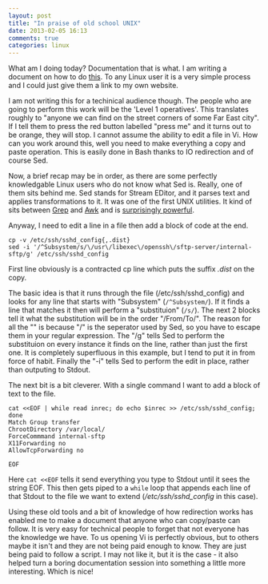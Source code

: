 ```yaml
---
layout: post
title: "In praise of old school UNIX"
date: 2013-02-05 16:13
comments: true
categories: linux
---
```

What am I doing today? Documentation that is what. I am writing a document on how to do [this](http://www.chriscowley.me.uk/blog/2012/11/19/sftp-chroot-on-centos/). To any Linux user it is a very simple process and I could just give them a link to my own website.
<!--more-->

I am not writing this for a techinical audience though. The people who are going to perform this work will be the 'Level 1 operatives'. This translates roughly to "anyone we can find on the street corners of some Far East city". If I tell them to press the red button labelled "press me" and it turns out to be orange, they will stop. I cannot assume the ability to edit a file in Vi. How can you work around this, well you need to make everything a copy and paste operation. This is easily done in Bash thanks to IO redirection and of course Sed.

Now, a brief recap may be in order, as there are some perfectly knowledgable Linux users who do not know what Sed is. Really, one of them sits behind me. Sed stands for Stream EDitor, and it parses text and applies transformations to it. It was one of the first UNIX utilities. It kind of sits between [Grep](https://en.wikipedia.org/wiki/Grep) and [Awk](https://en.wikipedia.org/wiki/AWK_programming_language) and is [surprisingly powerful](http://uuner.doslash.org/forfun/).

Anyway, I need to edit a line in a file then add a block of code at the end.

```
cp -v /etc/ssh/sshd_config{,.dist}
sed -i '/^Subsystem/s/\/usr\/libexec\/openssh\/sftp-server/internal-sftp/g' /etc/ssh/sshd_config
```

First line obviously is a contracted cp line which puts the suffix *.dist* on the copy.

The basic idea is that it runs through the file (/etc/ssh/sshd_config) and looks for any line that starts with "Subsystem" (`/^Subsystem/`). If it finds a line that matches it then will perform a "substituion" (`/s/`). The next 2 blocks tell it what the substitution will be in the order "/From/To/". The reason for all the "\" is because "/" is the seperator used by Sed, so you have to escape them in your regular expression. The "/g" tells Sed to perform the substituion on every instance it finds on the line, rather than just the first one. It is completely superfluous in this example, but I tend to put it in from force of habit. Finally the "-i" tells Sed to perform the edit in place, rather than outputing to Stdout.

The next bit is a bit cleverer. With a single command I want to add a block of text to the file.

```
cat <<EOF | while read inrec; do echo $inrec >> /etc/ssh/sshd_config; done
Match Group transfer
ChrootDirectory /var/local/
ForceCommmand internal-sftp
X11Forwarding no
AllowTcpForwarding no

EOF
```

Here `cat <<EOF` tells it send everything you type to Stdout until it sees the string EOF. This then gets piped to a `while` loop that appends each line of that Stdout to the file we want to extend (_/etc/ssh/sshd_config_ in this case).

Using these old tools and a bit of knowledge of how redirection works has enabled me to make a document that anyone who can copy/paste can follow. It is very easy for technical people to forget that not everyone has the knowledge we have. To us opening Vi is perfectly obvious, but to others maybe it isn't and they are not being paid enough to know. They are just being paid to follow a script. I may not like it, but it is the case - it also helped turn a boring documentation session into something a little more interesting. Which is nice!
